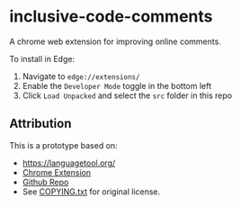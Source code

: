 # inclusive-code-comments

A chrome web extension for improving online comments.

To install in Edge:

1. Navigate to `edge://extensions/`
1. Enable the `Developer Mode` toggle in the bottom left
1. Click `Load Unpacked` and select the `src` folder in this repo

## Attribution

This is a prototype based on:

* https://languagetool.org/
* [Chrome Extension](https://chrome.google.com/webstore/detail/grammar-and-spell-checker/oldceeleldhonbafppcapldpdifcinji)
* [Github Repo](https://github.com/languagetool-org/languagetool)
* See [COPYING.txt](COPYING.txt) for original license.
